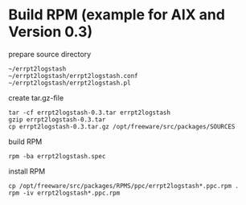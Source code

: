 # Build RPM (example for AIX and Version 0.3)
prepare source directory
```
~/errpt2logstash
~/errpt2logstash/errpt2logstash.conf
~/errpt2logstash/errpt2logstash.pl 
```
create tar.gz-file
```
tar -cf errpt2logstash-0.3.tar errpt2logstash
gzip errpt2logstash-0.3.tar 
cp errpt2logstash-0.3.tar.gz /opt/freeware/src/packages/SOURCES 
```
build RPM
```
rpm -ba errpt2logstash.spec 
```
install RPM
```
cp /opt/freeware/src/packages/RPMS/ppc/errpt2logstash*.ppc.rpm .
rpm -iv errpt2logstash*.ppc.rpm 
```

